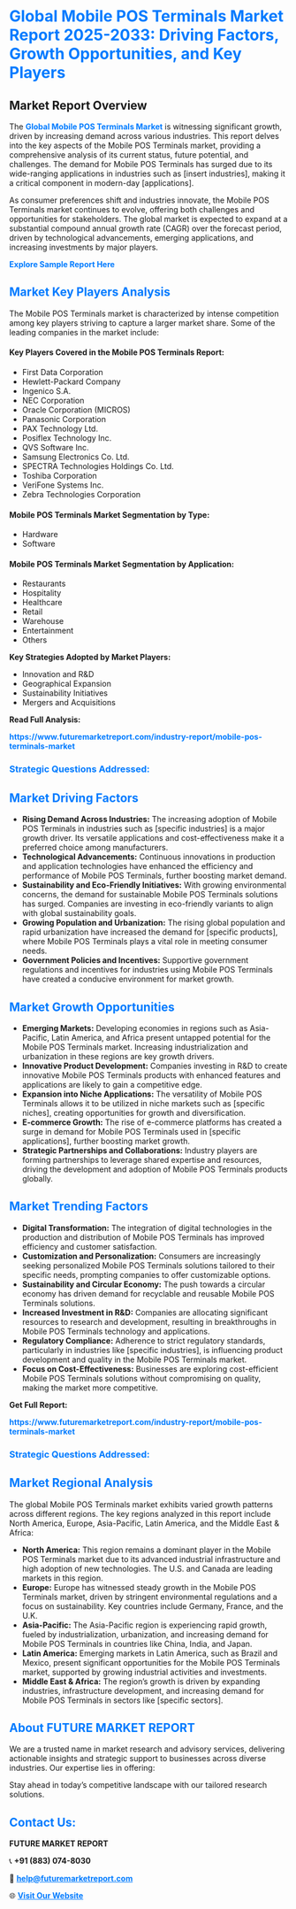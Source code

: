 <h1 style="color: #007BFF;">Global Mobile POS Terminals Market Report 2025-2033: Driving Factors, Growth Opportunities, and Key Players</h1>

<section id="overview">
<h2>Market Report Overview</h2>
<p>The <a href="https://www.futuremarketreport.com/industry-report/mobile-pos-terminals-market" style="color: #007BFF; text-decoration: none;"><strong>Global Mobile POS Terminals Market</strong></a> is witnessing significant growth, driven by increasing demand across various industries. This report delves into the key aspects of the Mobile POS Terminals market, providing a comprehensive analysis of its current status, future potential, and challenges. The demand for Mobile POS Terminals has surged due to its wide-ranging applications in industries such as [insert industries], making it a critical component in modern-day [applications].</p>
<p>As consumer preferences shift and industries innovate, the Mobile POS Terminals market continues to evolve, offering both challenges and opportunities for stakeholders. The global market is expected to expand at a substantial compound annual growth rate (CAGR) over the forecast period, driven by technological advancements, emerging applications, and increasing investments by major players.</p>
</section>

<section id="overview">
<p><a href="https://www.futuremarketreport.com/request-sample/reportId=46381" style="color: #007BFF; text-decoration: none;"><strong>Explore Sample Report Here</strong></a></p>
</section>

<section id="key-players">
<h2 style="color: #007BFF;">Market Key Players Analysis</h2>
<p>The Mobile POS Terminals market is characterized by intense competition among key players striving to capture a larger market share. Some of the leading companies in the market include:</p>
<h4>Key Players Covered in the Mobile POS Terminals Report:</h4>
<ul><li>First Data Corporation</li><li>Hewlett-Packard Company</li><li>Ingenico S.A.</li><li>NEC Corporation</li><li>Oracle Corporation (MICROS)</li><li>Panasonic Corporation</li><li>PAX Technology Ltd.</li><li>Posiflex Technology Inc.</li><li>QVS Software Inc.</li><li>Samsung Electronics Co. Ltd.</li><li>SPECTRA Technologies Holdings Co. Ltd.</li><li>Toshiba Corporation</li><li>VeriFone Systems Inc.</li><li>Zebra Technologies Corporation</li></ul>
<h4>Mobile POS Terminals Market Segmentation by Type:</h4>
<ul><li>Hardware</li><li>Software</li></ul>

<h4>Mobile POS Terminals Market Segmentation by Application:</h4>
<ul><li>Restaurants</li><li>Hospitality</li><li>Healthcare</li><li>Retail</li><li>Warehouse</li><li>Entertainment</li><li>Others</li></ul>
<p><strong>Key Strategies Adopted by Market Players:</strong></p>
<ul>
<li>Innovation and R&D</li>
<li>Geographical Expansion</li>
<li>Sustainability Initiatives</li>
<li>Mergers and Acquisitions</li>
</ul>
</section>

<section>
<p><strong>Read Full Analysis: </strong></p><a href="https://www.futuremarketreport.com/industry-report/mobile-pos-terminals-market" style="color: #007BFF; text-decoration: none;"><strong>https://www.futuremarketreport.com/industry-report/mobile-pos-terminals-market</strong></a>
<h3 style="color: #007BFF;">Strategic Questions Addressed:</h3>
</section>

<section id="driving-factors">
<h2 style="color: #007BFF;">Market Driving Factors</h2>
<ul>
<li><strong>Rising Demand Across Industries:</strong> The increasing adoption of Mobile POS Terminals in industries such as [specific industries] is a major growth driver. Its versatile applications and cost-effectiveness make it a preferred choice among manufacturers.</li>
<li><strong>Technological Advancements:</strong> Continuous innovations in production and application technologies have enhanced the efficiency and performance of Mobile POS Terminals, further boosting market demand.</li>
<li><strong>Sustainability and Eco-Friendly Initiatives:</strong> With growing environmental concerns, the demand for sustainable Mobile POS Terminals solutions has surged. Companies are investing in eco-friendly variants to align with global sustainability goals.</li>
<li><strong>Growing Population and Urbanization:</strong> The rising global population and rapid urbanization have increased the demand for [specific products], where Mobile POS Terminals plays a vital role in meeting consumer needs.</li>
<li><strong>Government Policies and Incentives:</strong> Supportive government regulations and incentives for industries using Mobile POS Terminals have created a conducive environment for market growth.</li>
</ul>
</section>

<section id="growth-opportunities">
<h2 style="color: #007BFF;">Market Growth Opportunities</h2>
<ul>
<li><strong>Emerging Markets:</strong> Developing economies in regions such as Asia-Pacific, Latin America, and Africa present untapped potential for the Mobile POS Terminals market. Increasing industrialization and urbanization in these regions are key growth drivers.</li>
<li><strong>Innovative Product Development:</strong> Companies investing in R&D to create innovative Mobile POS Terminals products with enhanced features and applications are likely to gain a competitive edge.</li>
<li><strong>Expansion into Niche Applications:</strong> The versatility of Mobile POS Terminals allows it to be utilized in niche markets such as [specific niches], creating opportunities for growth and diversification.</li>
<li><strong>E-commerce Growth:</strong> The rise of e-commerce platforms has created a surge in demand for Mobile POS Terminals used in [specific applications], further boosting market growth.</li>
<li><strong>Strategic Partnerships and Collaborations:</strong> Industry players are forming partnerships to leverage shared expertise and resources, driving the development and adoption of Mobile POS Terminals products globally.</li>
</ul>
</section>

<section id="trending-factors">
<h2 style="color: #007BFF;">Market Trending Factors</h2>
<ul>
<li><strong>Digital Transformation:</strong> The integration of digital technologies in the production and distribution of Mobile POS Terminals has improved efficiency and customer satisfaction.</li>
<li><strong>Customization and Personalization:</strong> Consumers are increasingly seeking personalized Mobile POS Terminals solutions tailored to their specific needs, prompting companies to offer customizable options.</li>
<li><strong>Sustainability and Circular Economy:</strong> The push towards a circular economy has driven demand for recyclable and reusable Mobile POS Terminals solutions.</li>
<li><strong>Increased Investment in R&D:</strong> Companies are allocating significant resources to research and development, resulting in breakthroughs in Mobile POS Terminals technology and applications.</li>
<li><strong>Regulatory Compliance:</strong> Adherence to strict regulatory standards, particularly in industries like [specific industries], is influencing product development and quality in the Mobile POS Terminals market.</li>
<li><strong>Focus on Cost-Effectiveness:</strong> Businesses are exploring cost-efficient Mobile POS Terminals solutions without compromising on quality, making the market more competitive.</li>
</ul>
</section>

<section>
<p><strong>Get Full Report: </strong></p><a href="https://www.futuremarketreport.com/industry-report/mobile-pos-terminals-market" style="color: #007BFF; text-decoration: none;"><strong>https://www.futuremarketreport.com/industry-report/mobile-pos-terminals-market</strong></a>
<h3 style="color: #007BFF;">Strategic Questions Addressed:</h3>
</section>


<section id="regional-analysis">
<h2 style="color: #007BFF;">Market Regional Analysis</h2>
<p>The global Mobile POS Terminals market exhibits varied growth patterns across different regions. The key regions analyzed in this report include North America, Europe, Asia-Pacific, Latin America, and the Middle East & Africa:</p>
<ul>
<li><strong>North America:</strong> This region remains a dominant player in the Mobile POS Terminals market due to its advanced industrial infrastructure and high adoption of new technologies. The U.S. and Canada are leading markets in this region.</li>
<li><strong>Europe:</strong> Europe has witnessed steady growth in the Mobile POS Terminals market, driven by stringent environmental regulations and a focus on sustainability. Key countries include Germany, France, and the U.K.</li>
<li><strong>Asia-Pacific:</strong> The Asia-Pacific region is experiencing rapid growth, fueled by industrialization, urbanization, and increasing demand for Mobile POS Terminals in countries like China, India, and Japan.</li>
<li><strong>Latin America:</strong> Emerging markets in Latin America, such as Brazil and Mexico, present significant opportunities for the Mobile POS Terminals market, supported by growing industrial activities and investments.</li>
<li><strong>Middle East & Africa:</strong> The region’s growth is driven by expanding industries, infrastructure development, and increasing demand for Mobile POS Terminals in sectors like [specific sectors].</li>
</ul>
</section>

<footer>
<h2 style="color: #007BFF;">About FUTURE MARKET REPORT</h2>
<p>We are a trusted name in market research and advisory services, delivering actionable insights and strategic support to businesses across diverse industries. Our expertise lies in offering:</p>

<p>Stay ahead in today’s competitive landscape with our tailored research solutions.</p>

<h2 style="color: #007BFF;">Contact Us:</h2>
<p><strong>FUTURE MARKET REPORT</strong></p>
<p>📞 <strong>+91 (883) 074-8030</strong></p>
<p>📧 <strong><a href="mailto:help@futuremarketreport.com" style="color: #007BFF;">help@futuremarketreport.com</a></strong></p>
<p>🌐 <strong><a href="https://www.futuremarketreport.com/" style="color: #007BFF;">Visit Our Website</a></strong></p>
</footer>